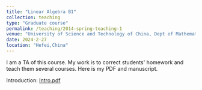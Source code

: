 ```yaml
---
title: "Linear Algebra B1"
collection: teaching
type: "Graduate course"
permalink: /teaching/2014-spring-teaching-1
venue: "University of Science and Technology of China, Dept of Mathematics"
date: 2024-2-27
location: "Hefei,China"
---
```


I am a TA of this course. My work is to correct students' homework and teach them several courses. 
Here is my PDF and manuscript.

Introduction: [Intro.pdf](http://wwdwy.github.io/files/Intro.pdf)
